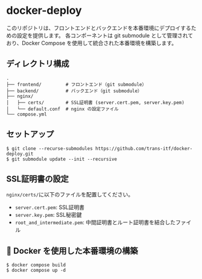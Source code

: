 # docker-deploy

このリポジトリは、フロントエンドとバックエンドを本番環境にデプロイするための設定を提供します。
各コンポーネントは git submodule として管理されており、Docker Compose を使用して統合された本番環境を構築します。

## ディレクトリ構成

```
.
├── frontend/         # フロントエンド（git submodule）
├── backend/          # バックエンド（git submodule）
├── nginx/
│   ├── certs/        # SSL証明書 (server.cert.pem, server.key.pem)
│   └── default.conf  # nginx の設定ファイル
└── compose.yml
```

## セットアップ

```
$ git clone --recurse-submodules https://github.com/trans-itf/docker-deploy.git
$ git submodule update --init --recursive
```

## SSL証明書の設定

`nginx/certs/`に以下のファイルを配置してください。

- `server.cert.pem`: SSL証明書
- `server.key.pem`: SSL秘密鍵
-  `root_and_intermediate.pem`: 中間証明書とルート証明書を結合したファイル

## 🐳 Docker を使用した本番環境の構築

```
$ docker compose build
$ docker compose up -d
```